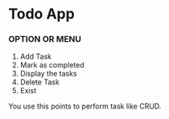 # Todo App

### OPTION OR MENU
1. Add Task
2. Mark as completed
3. Display the tasks
4. Delete Task
5. Exist

You use this points to perform task like CRUD.
